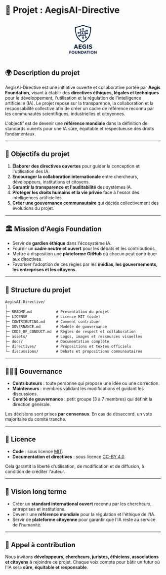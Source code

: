 # 📘 Projet : AegisAI-Directive

<div align="center">
  <img src="assets/logos/Aegis%20Fondation%20Logo%20avec%20le%20nom.png" alt="Aegis Foundation Logo" height="120">
</div>

## 🌍 Description du projet

AegisAI-Directive est une initiative ouverte et collaborative portée par **Aegis Foundation**, visant à établir des **directives éthiques, légales et techniques** pour le développement, l'utilisation et la régulation de l'intelligence artificielle (IA). Le projet repose sur la transparence, la collaboration et la responsabilité collective afin de créer un cadre de référence reconnu par les communautés scientifiques, industrielles et citoyennes.

L'objectif est de devenir une **référence mondiale** dans la définition de standards ouverts pour une IA sûre, équitable et respectueuse des droits fondamentaux.

---

## 🎯 Objectifs du projet

1. **Élaborer des directives ouvertes** pour guider la conception et l'utilisation des IA.
2. **Encourager la collaboration internationale** entre chercheurs, développeurs, institutions et citoyens.
3. **Garantir la transparence et l'auditabilité** des systèmes IA.
4. **Protéger les droits humains et la vie privée** face à l'essor des intelligences artificielles.
5. **Créer une gouvernance communautaire** qui décide collectivement des évolutions du projet.

---

## 🏛 Mission d'Aegis Foundation

* Servir de **gardien éthique** dans l'écosystème IA.
* Fournir un **cadre neutre et ouvert** pour les débats et les contributions.
* Mettre à disposition une **plateforme GitHub** où chacun peut contribuer aux directives.
* Favoriser l'adoption de ces règles par les **médias, les gouvernements, les entreprises et les citoyens**.

---

## 📂 Structure du projet

```
AegisAI-Directive/
│
├─ README.md           # Présentation du projet
├─ LICENSE             # Licence MIT (code)
├─ CONTRIBUTING.md     # Comment contribuer
├─ GOVERNANCE.md       # Modèle de gouvernance
├─ CODE_OF_CONDUCT.md  # Règles de respect et collaboration
├─ assets/             # Logos, images et ressources visuelles
├─ docs/               # Documentation complète
├─ directives/         # Propositions et textes officiels
└─ discussions/        # Débats et propositions communautaires
```

---

## 🧑‍🤝‍🧑 Gouvernance

* **Contributeurs** : toute personne qui propose une idée ou une correction.
* **Mainteneurs** : membres validant les modifications et guidant les discussions.
* **Comité de gouvernance** : petit groupe (3 à 7 membres) qui définit la direction générale.

Les décisions sont prises **par consensus**. En cas de désaccord, un vote majoritaire du comité tranche.

---

## 📜 Licence

* **Code** : sous licence [MIT](LICENSE).
* **Documentation et directives** : sous licence [CC-BY 4.0](https://creativecommons.org/licenses/by/4.0/).

Cela garantit la liberté d'utilisation, de modification et de diffusion, à condition de créditer l'auteur.

---

## 🚀 Vision long terme

* Créer un **standard international ouvert** reconnu par les chercheurs, entreprises et institutions.
* Devenir une **référence mondiale** pour la régulation et l'éthique de l'IA.
* Servir de **plateforme citoyenne** pour garantir que l'IA reste au service de l'humanité.

---

## 📢 Appel à contribution

Nous invitons **développeurs, chercheurs, juristes, éthiciens, associations et citoyens** à rejoindre ce projet. Chaque voix compte pour bâtir un futur où l'IA sera **sûre, équitable et responsable**.